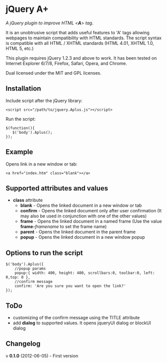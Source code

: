 jQuery A+
=========

*A jQuery plugin to improve HTML <**A**> tag*. 

It is an unobtrusive script that adds useful features to 'A' tags allowing webpages to maintain compatibility with HTML standards.
The script syntax is compatible with all HTML / XHTML standards (HTML 4.01, XHTML 1.0, HTML 5, etc.)

This plugin requires jQuery 1.2.3 and above to work. It has been tested on Internet Explorer 6/7/8, Firefox, Safari, Opera, and Chrome.

Dual licensed under the MIT and GPL licenses.

Installation
------------
Include script after the jQuery library:
     
    <script src="/path/to/jquery.Aplus.js"></script>

Run the script:
    
    $(function(){
       $('body').Aplus();
    });

Example
-------
Opens link in a new window or tab:

    <a href="index.htm" class="blank"></a>


Supported attributes and values
-------------------------------

* **class** attribute
	* __blank__ - Opens the linked document in a new window or tab
	* __confirm__ - Opens the linked document only after user confirmation (It may also be used in conjunction with one of the other values)
	* __frame__ - Opens the linked document in a named frame (Use the value **frame-**_framename_ to set the frame name)
	* __parent__ - Opens the linked document in the parent frame
	* __popup__ - Opens the linked document in a new window popup

Options to run the script
-------------------------
    $('body').Aplus({
        //popup params
        popup:{ width: 400, height: 400, scrollbars:0, toolbar:0, left: 0,top: 0 },
        //confirm message
        confirm: 'Are you sure you want to open the link?'
    });

ToDo
----
* customizing of the confirm message using the TITLE attribute
* add **dialog** to supported values. It opens jqueryUI dialog or blockUI dialog

Changelog
---------
v **0.1.0** (2012-06-05) - First version
